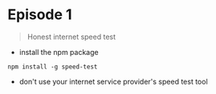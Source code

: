 # Episode 1
> Honest internet speed test

- install the npm package
```
npm install -g speed-test
```
- don't use your internet service provider's speed test tool

